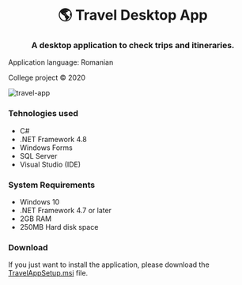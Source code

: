 <h1 align="center" style="border-bottom: none;">🌎 Travel Desktop App</h1>

<h3 align="center">A desktop application to check trips and itineraries.</h3>

Application language: Romanian

College project © 2020

![travel-app](https://user-images.githubusercontent.com/49842769/78923103-5ce3a400-7aa0-11ea-88ef-bf1950f24bfe.jpg)

### Tehnologies used
* C#
* .NET Framework 4.8
* Windows Forms
* SQL Server
* Visual Studio (IDE)

### System Requirements

* Windows 10
* .NET Framework 4.7 or later
* 2GB RAM
* 250MB Hard disk space

### Download

If you just want to install the application, please download the [TravelAppSetup.msi](https://github.com/baciucristi/travel-application/releases/latest) file.
